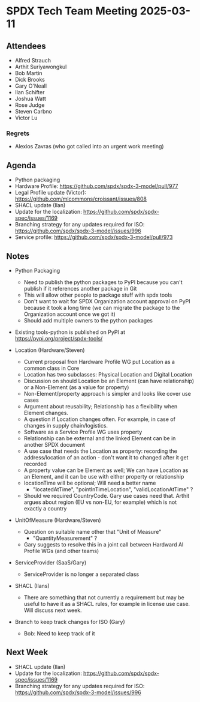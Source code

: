 # SPDX Tech Team Meeting 2025-03-11

## Attendees

- Alfred Strauch
- Arthit Suriyawongkul
- Bob Martin
- Dick Brooks
- Gary O'Neall
- Ilan Schifter
- Joshua Watt
- Rose Judge
- Steven Carbno
- Victor Lu

### Regrets
- Alexios Zavras (who got called into an urgent work meeting)

## Agenda

- Python packaging
- Hardware Profile:
  https://github.com/spdx/spdx-3-model/pull/977
- Legal Profile update (Victor):
  https://github.com/mlcommons/croissant/issues/808
- SHACL update (Ilan)
- Update for the localization:
  https://github.com/spdx/spdx-spec/issues/1169
- Branching strategy for any updates required for ISO:
  https://github.com/spdx/spdx-3-model/issues/996
- Service profile: https://github.com/spdx/spdx-3-model/pull/973

## Notes

- Python Packaging
  - Need to publish the python packages to PyPI because you can't publish if it references another package in Git
  - This will allow other people to package stuff with spdx tools
  - Don't want to wait for SPDX Organization account approval on PyPI because it took a long time (we can migrate the package to the Organization account once we got it)
  - Should add multiple owners to the python packages
- Existing tools-python is published on PyPI at https://pypi.org/project/spdx-tools/

- Location (Hardware/Steven)
  - Current proposal fron Hardware Profile WG put Location as a common class in Core
  - Location has two subclasses: Physical Location and Digital Location
  - Discussion on should Location be an Element (can have relationship) or a Non-Element (as a value for property)
  - Non-Element/property approach is simpler and looks like cover use cases
  - Argument about reusability; Relationship has a flexibility when Element changes.
  - A question if Location changes often. For example, in case of changes in supply chain/logistics.
  - Software as a Service Profile WG uses property
  - Relationship can be external and the linked Element can be in another SPDX document
  - A use case that needs the Location as property: recording the address/location of an action - don't want it to changed after it get recorded
  - A property value can be Element as well; We can have Location as an Element, and it can be use with either property or relationship
  - locationTime will be optional; Will need a better name
    - "locatedAtTime", "pointInTimeLocation", "validLocationAtTime" ?
  - Should we required CountryCode. Gary use cases need that. Arthit argues about region (EU vs non-EU, for example) which is not exactly a country

- UnitOfMeasure (Hardware/Steven)
  - Question on suitable name other that "Unit of Measure"
    - "QuantityMeasurement" ?
  - Gary suggests to resolve this in a joint call between Hardward AI Profile WGs (and other teams)

- ServiceProvider (SaaS/Gary)
  - ServiceProvider is no longer a separated class

- SHACL (Ilans)
  - There are something that not currently a requirement but may be useful to have it as a SHACL rules, for example in license use case. Will discuss next week.

- Branch to keep track changes for ISO (Gary)
  - Bob: Need to keep track of it

## Next Week

- SHACL update (Ilan)
- Update for the localization:
  https://github.com/spdx/spdx-spec/issues/1169
- Branching strategy for any updates required for ISO:
  https://github.com/spdx/spdx-3-model/issues/996
